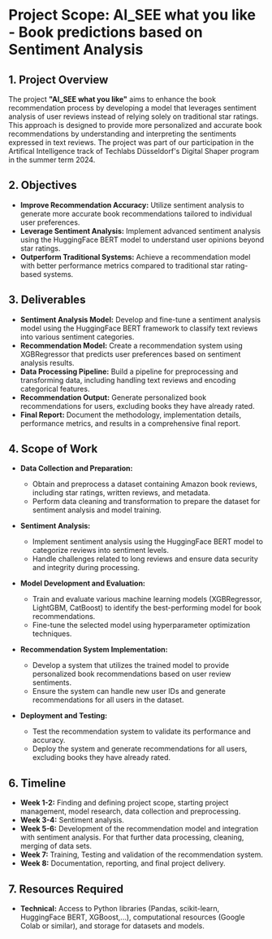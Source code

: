 # Project Scope: AI_SEE what you like - Book predictions based on Sentiment Analysis

## 1. Project Overview

The project **"AI_SEE what you like"** aims to enhance the book recommendation process by developing a model that leverages sentiment analysis of user reviews instead of relying solely on traditional star ratings. This approach is designed to provide more personalized and accurate book recommendations by understanding and interpreting the sentiments expressed in text reviews. The project was part of our participation in the Artifical Intelligence track of Techlabs Düsseldorf's Digital Shaper program in the summer term 2024.

## 2. Objectives

- **Improve Recommendation Accuracy:** Utilize sentiment analysis to generate more accurate book recommendations tailored to individual user preferences.
- **Leverage Sentiment Analysis:** Implement advanced sentiment analysis using the HuggingFace BERT model to understand user opinions beyond star ratings.
- **Outperform Traditional Systems:** Achieve a recommendation model with better performance metrics compared to traditional star rating-based systems.

## 3. Deliverables

- **Sentiment Analysis Model:** Develop and fine-tune a sentiment analysis model using the HuggingFace BERT framework to classify text reviews into various sentiment categories.
- **Recommendation Model:** Create a recommendation system using XGBRegressor that predicts user preferences based on sentiment analysis results.
- **Data Processing Pipeline:** Build a pipeline for preprocessing and transforming data, including handling text reviews and encoding categorical features.
- **Recommendation Output:** Generate personalized book recommendations for users, excluding books they have already rated.
- **Final Report:** Document the methodology, implementation details, performance metrics, and results in a comprehensive final report.

## 4. Scope of Work

- **Data Collection and Preparation:**
  - Obtain and preprocess a dataset containing Amazon book reviews, including star ratings, written reviews, and metadata.
  - Perform data cleaning and transformation to prepare the dataset for sentiment analysis and model training.

- **Sentiment Analysis:**
  - Implement sentiment analysis using the HuggingFace BERT model to categorize reviews into sentiment levels.
  - Handle challenges related to long reviews and ensure data security and integrity during processing.

- **Model Development and Evaluation:**
  - Train and evaluate various machine learning models (XGBRegressor, LightGBM, CatBoost) to identify the best-performing model for book recommendations.
  - Fine-tune the selected model using hyperparameter optimization techniques.

- **Recommendation System Implementation:**
  - Develop a system that utilizes the trained model to provide personalized book recommendations based on user review sentiments.
  - Ensure the system can handle new user IDs and generate recommendations for all users in the dataset.

- **Deployment and Testing:**
  - Test the recommendation system to validate its performance and accuracy.
  - Deploy the system and generate recommendations for all users, excluding books they have already rated.

## 6. Timeline

- **Week 1-2:** Finding and defining project scope, starting project management, model research, data collection and preprocessing.
- **Week 3-4:** Sentiment analysis.
- **Week 5-6:** Development of the recommendation model and integration with sentiment analysis. For that further data processing, cleaning, merging of data sets.
- **Week 7:** Training, Testing and validation of the recommendation system.
- **Week 8:** Documentation, reporting, and final project delivery.

## 7. Resources Required

- **Technical:** Access to Python libraries (Pandas, scikit-learn, HuggingFace BERT, XGBoost,...), computational resources (Google Colab or similar), and storage for datasets and models.


